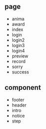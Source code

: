## page
- anima
- award
- index
- login
- login2
- login3
- login4
- preview
- record
- sorry
- success

## component
- footer
- header
- intro
- notice
- step
